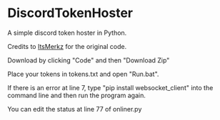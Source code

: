 # DiscordTokenHoster
A simple discord token hoster in Python.

Credits to [ItsMerkz](https://github.com/ItsMerkz/Discord-Token-Hoster) for the original code.

Download by clicking "Code" and then "Download Zip"

Place your tokens in tokens.txt and open "Run.bat".

If there is an error at line 7, type "pip install websocket_client" into the command line and then run the program again.

You can edit the status at line 77 of onliner.py
